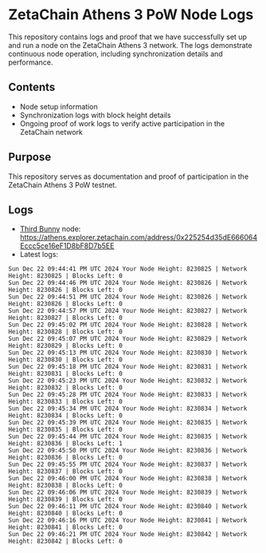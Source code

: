 # ZetaChain Athens 3 PoW Node Logs
This repository contains logs and proof that we have successfully set up and run a node on the ZetaChain Athens 3 network. The logs demonstrate continuous node operation, including synchronization details and performance.

## Contents
- Node setup information
- Synchronization logs with block height details
- Ongoing proof of work logs to verify active participation in the ZetaChain network

## Purpose
This repository serves as documentation and proof of participation in the ZetaChain Athens 3 PoW testnet.

## Logs

- [Third Bunny](https://thirdbunny.xyz/) node: https://athens.explorer.zetachain.com/address/0x225254d35dE666064Eccc5ce16eF1D8bF8D7b5EE
- Latest logs:
```
Sun Dec 22 09:44:41 PM UTC 2024 Your Node Height: 8230825 | Network Height: 8230825 | Blocks Left: 0
Sun Dec 22 09:44:46 PM UTC 2024 Your Node Height: 8230826 | Network Height: 8230826 | Blocks Left: 0
Sun Dec 22 09:44:51 PM UTC 2024 Your Node Height: 8230826 | Network Height: 8230826 | Blocks Left: 0
Sun Dec 22 09:44:57 PM UTC 2024 Your Node Height: 8230827 | Network Height: 8230827 | Blocks Left: 0
Sun Dec 22 09:45:02 PM UTC 2024 Your Node Height: 8230828 | Network Height: 8230828 | Blocks Left: 0
Sun Dec 22 09:45:07 PM UTC 2024 Your Node Height: 8230829 | Network Height: 8230829 | Blocks Left: 0
Sun Dec 22 09:45:13 PM UTC 2024 Your Node Height: 8230830 | Network Height: 8230830 | Blocks Left: 0
Sun Dec 22 09:45:18 PM UTC 2024 Your Node Height: 8230831 | Network Height: 8230831 | Blocks Left: 0
Sun Dec 22 09:45:23 PM UTC 2024 Your Node Height: 8230832 | Network Height: 8230832 | Blocks Left: 0
Sun Dec 22 09:45:28 PM UTC 2024 Your Node Height: 8230833 | Network Height: 8230833 | Blocks Left: 0
Sun Dec 22 09:45:34 PM UTC 2024 Your Node Height: 8230834 | Network Height: 8230834 | Blocks Left: 0
Sun Dec 22 09:45:39 PM UTC 2024 Your Node Height: 8230835 | Network Height: 8230835 | Blocks Left: 0
Sun Dec 22 09:45:44 PM UTC 2024 Your Node Height: 8230835 | Network Height: 8230836 | Blocks Left: 1
Sun Dec 22 09:45:50 PM UTC 2024 Your Node Height: 8230836 | Network Height: 8230836 | Blocks Left: 0
Sun Dec 22 09:45:55 PM UTC 2024 Your Node Height: 8230837 | Network Height: 8230837 | Blocks Left: 0
Sun Dec 22 09:46:00 PM UTC 2024 Your Node Height: 8230838 | Network Height: 8230838 | Blocks Left: 0
Sun Dec 22 09:46:06 PM UTC 2024 Your Node Height: 8230839 | Network Height: 8230839 | Blocks Left: 0
Sun Dec 22 09:46:11 PM UTC 2024 Your Node Height: 8230840 | Network Height: 8230840 | Blocks Left: 0
Sun Dec 22 09:46:16 PM UTC 2024 Your Node Height: 8230841 | Network Height: 8230841 | Blocks Left: 0
Sun Dec 22 09:46:21 PM UTC 2024 Your Node Height: 8230842 | Network Height: 8230842 | Blocks Left: 0
```
